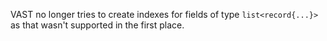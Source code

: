 VAST no longer tries to create indexes for fields of type `list<record{...}>` as
that wasn't supported in the first place.

